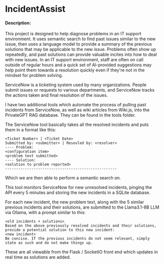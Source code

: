 # IncidentAssist
#### Description:
This project is designed to help diagnose problems in an IT support environment. It uses semantic search to find past issues similar to the new issue, then uses a language model to provide a summary of the previous solutions that may be applicable to the new issue. Problems often show up repeatedly, and past solutions can provide valuable incites into how to deal with new issues. In an IT support environment, staff are often on call outside of regular hours and a quick set of AI-provided suggestions may help point them towards a resolution quickly even if they're not in the mindset for problem solving.

ServiceNow is a ticketing system used by many organizations. People submit issues or requests to various departments, and ServiceNow tracks the actions taken and final resolution of the issues.

I have two additional tools which automate the process of pulling past incidents from ServiceNow, as well as wiki articles from Wiki.js, into the PrivateGPT RAG database. They can be found in the tools folder.

The ServiceNow tool basically takes all the resolved incidents and puts them in a format like this:

```
<Ticket Number> | <Ticket Date>
Submitted by: <submitter> | Resovled by: <resolver>
---- Problem:
<configuration item>
<problem text submitted>
---- Solution:
<solution to problem reported>
---------------------------------------------------
```

Which we are then able to perform a semantic search on.

This tool monitors ServiceNow for new unresolved incidents, pinging the API every 5 minutes and storing the new incidents in a SQLite database.


For each new incident, the new problem text, along with the 5 similar previous incidents and their solutions, are submitted to the Llama3.1-8B LLM via Ollama, with a prompt similar to this:

```
<old incidents + solutions>
Based on the above previously resolved incidents and their solutions, provide a potential solution to this new incident:
<new incident>
Be concise. If the previous incidents do not seem relevant, simply state as such and do not make things up.
```

These are all viewable from the Flask / SocketIO front end which updates in real time as solutions are added.